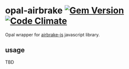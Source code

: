 # opal-airbrake [![Gem Version](https://badge.fury.io/rb/opal-airbrake.svg)](http://badge.fury.io/rb/opal-airbrake) [![Code Climate](https://codeclimate.com/github/fazibear/opal-airbrake/badges/gpa.svg)](https://codeclimate.com/github/fazibear/opal-airbrake)

Opal wrapper for [airbrake-js](https://github.com/airbrake/airbrake-js) javascript library.

## usage

TBD
